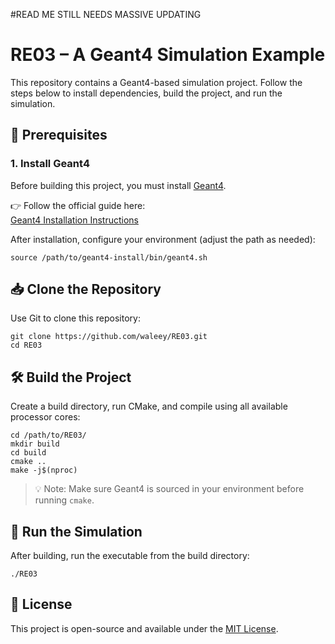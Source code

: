 #READ ME STILL NEEDS MASSIVE UPDATING

# RE03 – A Geant4 Simulation Example

This repository contains a Geant4-based simulation project. Follow the steps below to install dependencies, build the project, and run the simulation.

## 🔧 Prerequisites

### 1. Install Geant4

Before building this project, you must install [Geant4](https://geant4.web.cern.ch/support/download).

👉 Follow the official guide here:  
[Geant4 Installation Instructions](https://geant4-userdoc.web.cern.ch/UsersGuides/InstallationGuide/html/index.html)

After installation, configure your environment (adjust the path as needed):

```
source /path/to/geant4-install/bin/geant4.sh
```

## 📥 Clone the Repository

Use Git to clone this repository:

```
git clone https://github.com/waleey/RE03.git
cd RE03
```

## 🛠️ Build the Project

Create a build directory, run CMake, and compile using all available processor cores:

```
cd /path/to/RE03/
mkdir build
cd build
cmake ..
make -j$(nproc)
```

> 💡 Note: Make sure Geant4 is sourced in your environment before running `cmake`.

## 🚀 Run the Simulation

After building, run the executable from the build directory:

```
./RE03
```

## 📄 License

This project is open-source and available under the [MIT License](LICENSE).
